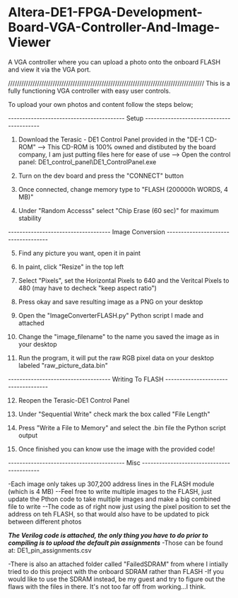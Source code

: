# Altera-DE1-FPGA-Development-Board-VGA-Controller-And-Image-Viewer
A VGA controller where you can upload a photo onto the onboard FLASH and view it via the VGA port.

////////////////////////////////////////////////////////////////////////////////////////
This is a fully functioning VGA controller with easy user controls.

To upload your own photos and content follow the steps below;

----------------------------------------- Setup -----------------------------------------
 
1. Download the Terasic - DE1 Control Panel provided in the "DE-1 CD-ROM" 
--> This CD-ROM is 100% owned and distibuted by the board company, I am just putting files here for ease of use
--> Open the control panel: DE1_control_panel\DE1_ControlPanel.exe

2. Turn on the dev board and press the "CONNECT" button

3. Once connected, change memory type to "FLASH (200000h WORDS, 4 MB)"

4. Under "Random Accesss" select "Chip Erase (60 sec)" for maximum stability

------------------------------------ Image Conversion ------------------------------------

5. Find any picture you want, open it in paint

6. In paint, click "Resize" in the top left

7. Select "Pixels", set the Horizontal Pixels to 640 and the Veritcal Pixels to 480 (may have to decheck "keep aspect ratio")

8. Press okay and save resulting image as a PNG on your desktop

9. Open the "ImageConverterFLASH.py" Python script I made and attached

10. Change the "image_filename" to the name you saved the image as in your desktop

11. Run the program, it will put the raw RGB pixel data on your desktop labeled "raw_picture_data.bin"

------------------------------------ Writing To FLASH ------------------------------------

12. Reopen the Terasic-DE1 Control Panel

13. Under "Sequential Write" check mark the box called "File Length"

14. Press "Write a File to Memory" and select the .bin file the Python script output

15. Once finished you can know use the image with the provided code!

----------------------------------------- Misc ------------------------------------------

-Each image only takes up 307,200 address lines in the FLASH module (which is 4 MB)
--Feel free to write multiple images to the FLASH, 
  just update the Pthon code to take multiple images and make a big combined file to write
--The code as of right now just using the pixel position to set the address on teh FLASH, 
  so that would also have to be updated to pick between different photos

***The Verilog code is attached, the only thing you have to do prior to compiling is to upload the default pin assignments***
-Those can be found at: DE1_pin_assignments.csv

-There is also an attached folder called "FailedSDRAM" from where I intially tried to do this project with the onboard SDRAM rather than FLASH
-If you would like to use the SDRAM instead, be my guest and try to figure out the flaws with the files in there. It's not too far off from working...I think.


